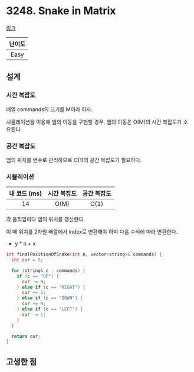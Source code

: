 # 3248. Snake in Matrix

[링크](https://leetcode.com/problems/snake-in-matrix/description/)

| 난이도 |
| :----: |
|  Easy  |

## 설계

### 시간 복잡도

배열 commands의 크기를 M이라 하자.

시뮬레이션을 이용해 뱀의 이동을 구현할 경우, 뱀의 이동은 O(M)의 시간 복잡도가 소요된다.

### 공간 복잡도

뱀의 위치를 변수로 관리하므로 O(1)의 공간 복잡도가 필요하다.

### 시뮬레이션

| 내 코드 (ms) | 시간 복잡도 | 공간 복잡도 |
| :----------: | :---------: | :---------: |
|      14      |    O(M)     |    O(1)     |

각 움직임마다 뱀의 위치를 갱신한다.

이 때 위치를 2차원 배열에서 index로 변환해야 하며 다음 수식에 따라 변환한다.

- y \* n + x

```cpp
int finalPositionOfSnake(int n, vector<string>& commands) {
  int cur = 0;

  for (string& c : commands) {
    if (c == "UP") {
      cur -= n;
    } else if (c == "RIGHT") {
      cur += 1;
    } else if (c == "DOWN") {
      cur += n;
    } else if (c == "LEFT") {
      cur -= 1;
    }
  }

  return cur;
}
```

## 고생한 점
